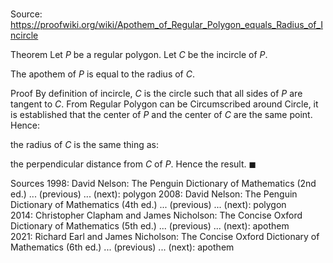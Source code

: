 # 

Source: https://proofwiki.org/wiki/Apothem_of_Regular_Polygon_equals_Radius_of_Incircle

Theorem
Let $P$ be a regular polygon.
Let $C$ be the incircle of $P$.

The apothem of $P$ is equal to the radius of $C$.


Proof
By definition of incircle, $C$ is the circle such that all sides of $P$ are tangent to $C$.
From Regular Polygon can be Circumscribed around Circle, it is established that the center of $P$ and the center of $C$ are the same point.
Hence:

the radius of $C$
is the same thing as:

the perpendicular distance from $C$ of $P$.
Hence the result.
$\blacksquare$


Sources
1998: David Nelson: The Penguin Dictionary of Mathematics (2nd ed.) ... (previous) ... (next): polygon
2008: David Nelson: The Penguin Dictionary of Mathematics (4th ed.) ... (previous) ... (next): polygon
2014: Christopher Clapham and James Nicholson: The Concise Oxford Dictionary of Mathematics (5th ed.) ... (previous) ... (next): apothem
2021: Richard Earl and James Nicholson: The Concise Oxford Dictionary of Mathematics (6th ed.) ... (previous) ... (next): apothem




